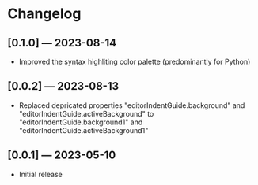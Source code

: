 # Changelog

## [0.1.0] — 2023-08-14

- Improved the syntax highliting color palette (predominantly for Python)

## [0.0.2] — 2023-08-13

- Replaced depricated properties "editorIndentGuide.background" and "editorIndentGuide.activeBackground" to "editorIndentGuide.background1" and "editorIndentGuide.activeBackground1"

## [0.0.1] — 2023-05-10

- Initial release
